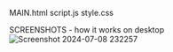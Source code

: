 MAIN.html
script.js
style.css


SCREENSHOTS - 
how it works on desktop
![Screenshot 2024-07-08 232257](https://github.com/Daya-003/expense_tracker/assets/171819436/76f7a7a7-46e2-4bf8-8cd8-a0320a1bf74e)

